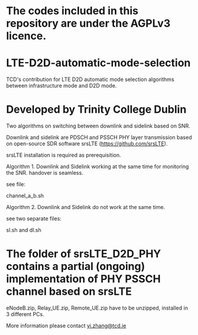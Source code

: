 # The codes included in this repository are under the AGPLv3 licence.

# LTE-D2D-automatic-mode-selection

TCD's contribution for LTE D2D automatic mode selection algorithms between infrastructure mode and D2D mode.

# Developed by Trinity College Dublin 

Two algorithms on switching between downlink and sidelink based on SNR.

Downlink and sidelink are PDSCH and PSSCH PHY layer transmission based on open-source SDR software srsLTE (https://github.com/srsLTE).

srsLTE installation is required as prerequisition.

Algorithm 1. Downlink and Sidelink working at the same time for monitoring the SNR. handover is seamless.

see file:

channel_a_b.sh

Algorithm 2. Downlink and Sidelink do not work at the same time.

see two separate files:

sl.sh and dl.sh

# The folder of srsLTE_D2D_PHY contains a partial (ongoing) implementation of PHY PSSCH channel based on srsLTE

eNodeB.zip, Relay_UE.zip, Remote_UE.zip have to be unzipped, installed in 3 different PCs.

More information please contact yi.zhang@tcd.ie
